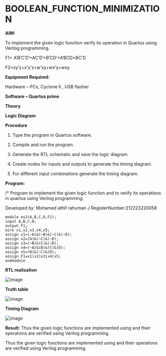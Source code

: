 # BOOLEAN_FUNCTION_MINIMIZATION

**AIM:**

To implement the given logic function verify its operation in Quartus using Verilog programming.

F1= A’B’C’D’+AC’D’+B’CD’+A’BCD+BC’D 

F2=xy’z+x’y’z+w’xy+wx’y+wxy

**Equipment Required:**

Hardware – PCs, Cyclone II , USB flasher

**Software – Quartus prime**

**Theory**

**Logic Diagram**

**Procedure**

1.	Type the program in Quartus software.

2.	Compile and run the program.

3.	Generate the RTL schematic and save the logic diagram.

4.	Create nodes for inputs and outputs to generate the timing diagram.

5.	For different input combinations generate the timing diagram.


**Program:**

/* Program to implement the given logic function and to verify its operations in quartus using Verilog programming. 

Developed by: Mohamed athif rahuman J
RegisterNumber:212223220058
```
module ex2(A,B,C,D,F1);
input A,B,C,D;
output F1;
wire x1,x2,x3,x4,x5;
assign x1=(~A)&(~B)&(~C)&(~D);
assign x2=(A)&(~C)&(~D);
assign x3=(~B)&(C)&(~D);
assign x4=(~A)&(B)&(C)&(D);
assign x5=(B)&(~C)&(D);
assign F1=x1|x2|x3|x4|x5;
endmodule

```

**RTL realization**

![image](https://github.com/mdathif12/BOOLEAN_FUNCTION_MINIMIZATION/assets/149365313/642a47b1-5e0d-4688-9706-590347b11396)


**Truth table**

![image](https://github.com/mdathif12/BOOLEAN_FUNCTION_MINIMIZATION/assets/149365313/e88f707e-d0b2-443d-8daf-b33aa9b2a483)


**Timing Diagram**

![image](https://github.com/mdathif12/BOOLEAN_FUNCTION_MINIMIZATION/assets/149365313/6a92e402-41e5-4a0b-a767-6c920b6145c1)


**Result:**
Thus the given logic functions are implemented using and their operations are verified using Verilog programming.

Thus the given logic functions are implemented using and their operations are verified using Verilog programming.

